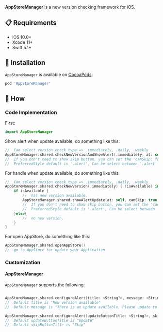 **AppStoreManager** is a new version checking framework for iOS.

## 📋 Requirements

* iOS 10.0+
* Xcode 11+
* Swift 5.1+

## 📲 Installation

`AppStoreManager` is available on [CocoaPods](https://cocoapods.org/pods/AppStoreManager):

```ruby
pod 'AppStoreManager'
```

## 📝 How
### Code Implementation
First:
```swift
import AppStoreManager
```

Show alert when update available, do something like this:
```swift
//  Can select version check type => .immediately, .daily, .weekly
AppStoreManager.shared.checkNewVersionAndShowAlert(.immediately, at: self, canSkip: true, preferredStyle: .alert)
//  If you don't need to show skip button, you can set the 'canSkip: false'
//  PreferredStyle default is '.alert', Can be select between '.alert' and '.actionSheet'
```

For handle when update available, do something like this:
```swift
//  Can select version check type => .immediately, .daily, .weekly
AppStoreManager.shared.checkNewVersion(.immediately) { (isAvailable) in
    if isAvailable {
        //  has new version available.
        AppStoreManager.shared.showAlertUpdate(at: self, canSkip: true, preferredStyle: .alert)
        //  If you don't need to show skip button, you can set the 'canSkip: false'
        //  PreferredStyle default is '.alert', Can be select between '.alert' and '.actionSheet'
    }else{
        //  no new version.
    }
}
```

For open AppStore, do something like this:
```swift
AppStoreManager.shared.openAppStore()
//  go to AppStore for update your Application
```
### Customization
#### AppStoreManager
`AppStoreManager` supports the following:
```swift

AppStoreManager.shared.configureAlert(title: <String?>, message: <String?>)
//  Default title is "New version available"
//  Default message is "There is an update available. Please update to use this application.", message is optional.

AppStoreManager.shared.configureAlert(updateButtonTitle: <String?>, skipButtonTitle: <String?>)
//  Default updateButtonTitle is "Update"
//  Default skipButtonTitle is "Skip"
```
